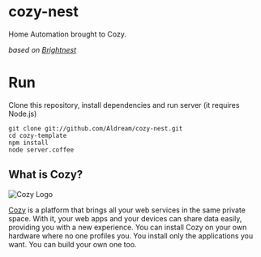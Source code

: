 # cozy-nest

Home Automation brought to Cozy.

_based on [Brightnest](https://github.com/PervasiveComputing/Brightnest)_

# Run

Clone this repository, install dependencies and run server (it requires Node.js)

    git clone git://github.com/Aldream/cozy-nest.git
    cd cozy-template
    npm install
    node server.coffee

## What is Cozy?

![Cozy Logo](https://raw.github.com/mycozycloud/cozy-setup/gh-pages/assets/images/happycloud.png)

[Cozy](http://cozy.io) is a platform that brings all your web services in the
same private space.  With it, your web apps and your devices can share data
easily, providing you
with a new experience. You can install Cozy on your own hardware where no one
profiles you. You install only the applications you want. You can build your
own one too.
